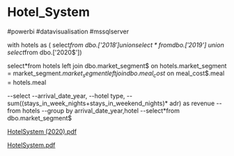 # Hotel_System
#powerbi #datavisualisation #mssqlserver

with hotels as (
select*from dbo.['2018$']
union
select*from dbo.['2019$']
union
select*from dbo.['2020$'])

select*from hotels
left join dbo.market_segment$
on hotels.market_segment = market_segment$.market_segment
left join dbo.meal_cost$
on meal_cost$.meal = hotels.meal


--select 
--arrival_date_year,
--hotel type,
--sum((stays_in_week_nights+stays_in_weekend_nights)* adr) as revenue 
--from hotels
--group by arrival_date_year,hotel
--select*from dbo.market_segment$


[HotelSystem (2020).pdf](https://github.com/chichi-pixel/Hotel_System/files/11237901/HotelSystem.2020.pdf)



[HotelSystem.pdf](https://github.com/chichi-pixel/Hotel_System/files/11237903/HotelSystem.pdf)






